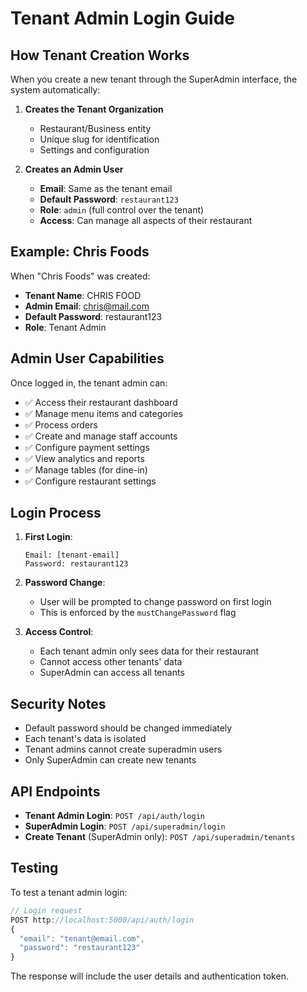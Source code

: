 # Tenant Admin Login Guide

## How Tenant Creation Works

When you create a new tenant through the SuperAdmin interface, the system automatically:

1. **Creates the Tenant Organization**
   - Restaurant/Business entity
   - Unique slug for identification
   - Settings and configuration

2. **Creates an Admin User**
   - **Email**: Same as the tenant email
   - **Default Password**: `restaurant123`
   - **Role**: `admin` (full control over the tenant)
   - **Access**: Can manage all aspects of their restaurant

## Example: Chris Foods

When "Chris Foods" was created:
- **Tenant Name**: CHRIS FOOD
- **Admin Email**: chris@mail.com
- **Default Password**: restaurant123
- **Role**: Tenant Admin

## Admin User Capabilities

Once logged in, the tenant admin can:
- ✅ Access their restaurant dashboard
- ✅ Manage menu items and categories
- ✅ Process orders
- ✅ Create and manage staff accounts
- ✅ Configure payment settings
- ✅ View analytics and reports
- ✅ Manage tables (for dine-in)
- ✅ Configure restaurant settings

## Login Process

1. **First Login**:
   ```
   Email: [tenant-email]
   Password: restaurant123
   ```

2. **Password Change**: 
   - User will be prompted to change password on first login
   - This is enforced by the `mustChangePassword` flag

3. **Access Control**:
   - Each tenant admin only sees data for their restaurant
   - Cannot access other tenants' data
   - SuperAdmin can access all tenants

## Security Notes

- Default password should be changed immediately
- Each tenant's data is isolated
- Tenant admins cannot create superadmin users
- Only SuperAdmin can create new tenants

## API Endpoints

- **Tenant Admin Login**: `POST /api/auth/login`
- **SuperAdmin Login**: `POST /api/superadmin/login`
- **Create Tenant** (SuperAdmin only): `POST /api/superadmin/tenants`

## Testing

To test a tenant admin login:
```javascript
// Login request
POST http://localhost:5000/api/auth/login
{
  "email": "tenant@email.com",
  "password": "restaurant123"
}
```

The response will include the user details and authentication token.
